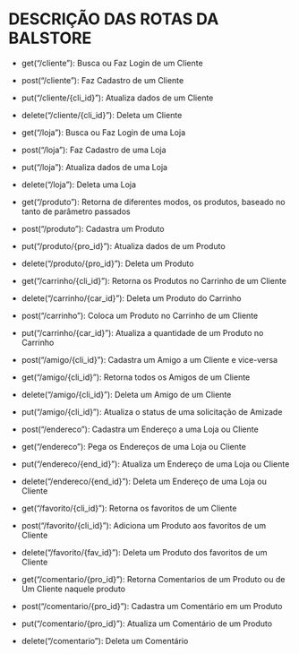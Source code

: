 # **DESCRIÇÃO DAS ROTAS DA BALSTORE**

- get(“/cliente”): Busca ou Faz Login de um Cliente  
- post(“/cliente”): Faz Cadastro de um Cliente  
- put(“/cliente/{cli_id}”): Atualiza dados de um Cliente  
- delete(“/cliente/{cli_id}”): Deleta um Cliente

- get(“/loja”): Busca ou Faz Login de uma Loja  
- post(“/loja”): Faz Cadastro de uma Loja  
- put(“/loja”): Atualiza dados de uma Loja  
- delete(“/loja”): Deleta uma Loja

- get(“/produto”): Retorna de diferentes modos, os produtos, baseado no tanto de parâmetro passados  
- post(“/produto”): Cadastra um Produto  
- put(“/produto/{pro_id}”): Atualiza dados de um Produto  
- delete(“/produto/{pro_id}”): Deleta um Produto

- get(“/carrinho/{cli_id}”): Retorna os Produtos no Carrinho de um Cliente  
- delete(“/carrinho/{car_id}”): Deleta um Produto do Carrinho   
- post(“/carrinho”): Coloca um Produto no Carrinho de um Cliente  
- put(“/carrinho/{car_id}”): Atualiza a quantidade de um Produto no Carrinho

- post(“/amigo/{cli_id}”): Cadastra um Amigo a um Cliente e vice-versa  
- get(“/amigo/{cli_id}”): Retorna todos os Amigos de um Cliente  
- delete(“/amigo/{cli_id}”): Deleta um Amigo de um Cliente  
- put(“/amigo/{cli_id}”): Atualiza o status de uma solicitação de Amizade

- post(“/endereco”): Cadastra um Endereço a uma Loja ou Cliente  
- get(“/endereco”): Pega os Endereços de uma Loja ou Cliente  
- put(“/endereco/{end_id}”): Atualiza um Endereço de uma Loja ou Cliente  
- delete(“/endereco/{end_id}”): Deleta um Endereço de uma Loja ou Cliente  
    
- get(“/favorito/{cli_id}”): Retorna os favoritos de um Cliente  
- post(“/favorito/{cli_id}”): Adiciona um Produto aos favoritos de um Cliente  
- delete(“/favorito/{fav_id}”): Deleta um Produto dos favoritos de um Cliente

- get(“/comentario/{pro_id}”): Retorna Comentarios de um Produto ou de Um Cliente naquele produto  
- post(“/comentario/{pro_id}”): Cadastra um Comentário em um Produto  
- put(“/comentario/{pro_id}”): Atualiza um Comentário de um Produto  
- delete(“/comentario”): Deleta um Comentário